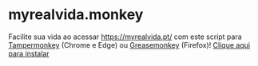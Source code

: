 # myrealvida.monkey
Facilite sua vida ao acessar https://myrealvida.pt/ com este script para [Tampermonkey](https://chrome.google.com/webstore/detail/tampermonkey/dhdgffkkebhmkfjojejmpbldmpobfkfo) (Chrome e Edge) ou [Greasemonkey](https://addons.mozilla.org/en-US/firefox/addon/greasemonkey/) (Firefox)! [Clique aqui para instalar](https://github.com/lucascudo/myrealvida.monkey/raw/main/myrealvida.monkey.user.js)
